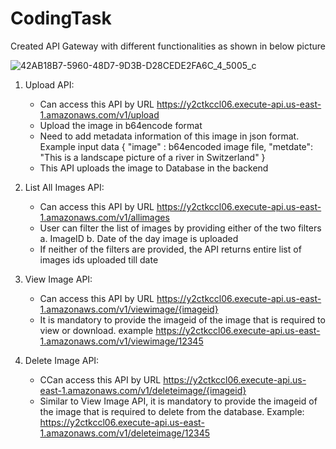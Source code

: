 # CodingTask

Created API Gateway with different functionalities as shown in below picture

![42AB18B7-5960-48D7-9D3B-D28CEDE2FA6C_4_5005_c](https://github.com/SatyaSravya2428/CodingTask/assets/144446795/da9b8d9a-49a8-4821-b6a0-214092e0bf91)


1. Upload API:
   - Can access this API by URL https://y2ctkccl06.execute-api.us-east-1.amazonaws.com/v1/upload
   - Upload the image in b64encode format
   - Need to add metadata information of this image in json format. 
   Example input data
    {
     "image" : b64encoded image file,
     "metdate": "This is a landscape picture of a river in Switzerland"
    }
   - This API uploads the image to Database in the backend

2. List All Images API:
   - Can access this API by URL https://y2ctkccl06.execute-api.us-east-1.amazonaws.com/v1/allimages
   - User can filter the list of images by providing either of the two filters
      a. ImageID
      b. Date of the day image is uploaded
   - If neither of the filters are provided, the API returns entire list of images ids uploaded till date 

3. View Image API:
   - Can access this API by URL https://y2ctkccl06.execute-api.us-east-1.amazonaws.com/v1/viewimage/{imageid}
   - It is mandatory to provide the imageid of the image that is required to view or download. example https://y2ctkccl06.execute-api.us-east-1.amazonaws.com/v1/viewimage/12345
   

4. Delete Image API:
   - CCan access this API by URL https://y2ctkccl06.execute-api.us-east-1.amazonaws.com/v1/deleteimage/{imageid}
   - Similar to View Image API, it is mandatory to provide the imageid of the image that is required to delete from the database. Example: https://y2ctkccl06.execute-api.us-east-1.amazonaws.com/v1/deleteimage/12345

